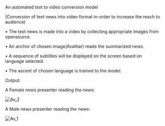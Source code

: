 An automated text to video conversion model 

(Conversion of text news into video format in-order to increase the reach to audience)

• The text news is made into a video by collecting appropriate images from opensource.

• An anchor of chosen image(Avathar) reads the summarized news.

• A sequence of subtitles will be displayed on the screen based on language selected.

• The ascent of chosen language is trained to the model.

Output:

A Female news presenter reading the news:

![Av_2](https://github.com/Ravitejakunchala/Text_to_video_conversion_of_news/assets/110076858/b86f6220-ec49-4d29-b923-ea68f760e401)

A Male news presenter reading the news:

![Av_1](https://github.com/Ravitejakunchala/Text_to_video_conversion_of_news/assets/110076858/e4057ba4-777c-4c25-aaf8-a451f8ee2787)
